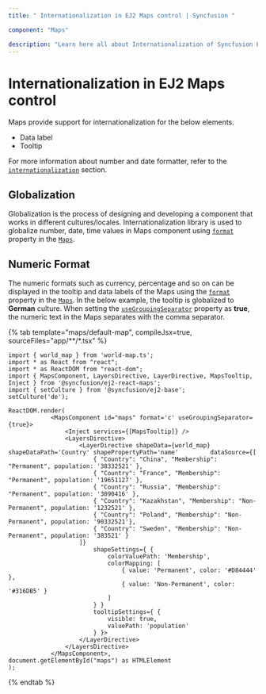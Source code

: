 ```yaml
---
title: " Internationalization in EJ2 Maps control | Syncfusion "

component: "Maps"

description: "Learn here all about Internationalization of Syncfusion EJ2 Maps control and more."
---
```


# Internationalization in EJ2 Maps control

Maps provide support for internationalization for the below elements.

* Data label
* Tooltip

For more information about number and date formatter, refer to the [`internationalization`](http://ej2.syncfusion.com/documentation/base/intl.html) section.

<!-- markdownlint-disable MD036 -->

## Globalization

Globalization is the process of designing and developing a component that works in different
cultures/locales. Internationalization library is used to globalize number, date, time values in
Maps component using [`format`](../api/maps/mapsModel/#format) property in the [`Maps`](../api/maps/mapsModel).

## Numeric Format

The numeric formats such as currency, percentage and so on can be displayed in the tooltip and data labels of the Maps using the [`format`](../api/maps/mapsModel/#format) property in the [`Maps`](../api/maps/mapsModel). In the below example, the tooltip is globalized to **German** culture. When setting the [`useGroupingSeparator`](../api/maps/mapsModel/#usegroupingseparator) property as **true**, the numeric text in the Maps separates with the comma separator.

{% tab template="maps/default-map", compileJsx=true, sourceFiles="app/**/*.tsx" %}

```tsx
import { world_map } from 'world-map.ts';
import * as React from "react";
import * as ReactDOM from "react-dom";
import { MapsComponent, LayersDirective, LayerDirective, MapsTooltip, Inject } from '@syncfusion/ej2-react-maps';
import { setCulture } from '@syncfusion/ej2-base';
setCulture('de');

ReactDOM.render(
            <MapsComponent id="maps" format='c' useGroupingSeparator={true}>
                <Inject services={[MapsTooltip]} />
                <LayersDirective>
                    <LayerDirective shapeData={world_map} shapeDataPath='Country' shapePropertyPath='name'         dataSource={[
                        { "Country": "China", "Membership": "Permanent", population: '38332521' },
                        { "Country": "France", "Membership": "Permanent", population: '19651127' },
                        { "Country": "Russia", "Membership": "Permanent", population: '3090416' },
                        { "Country": "Kazakhstan", "Membership": "Non-Permanent", population: '1232521' },
                        { "Country": "Poland", "Membership": "Non-Permanent", population: '90332521'},
                        { "Country": "Sweden", "Membership": "Non-Permanent", population: '383521' }
                    ]}
                        shapeSettings={ {
                            colorValuePath: 'Membership',
                            colorMapping: [
                                { value: 'Permanent', color: '#D84444' },
                                { value: 'Non-Permanent', color: '#316DB5' }
                            ]
                        } }
                        tooltipSettings={ {
                            visible: true,
                            valuePath: 'population'
                        } }>
                    </LayerDirective>
                </LayersDirective>
            </MapsComponent>,
document.getElementById("maps") as HTMLElement
);
```

{% endtab %}